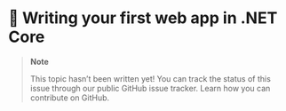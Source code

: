 # 🔧 Writing your first web app in .NET Core

> **Note**
> 
> This topic hasn’t been written yet! You can track the status of this issue through our public GitHub issue tracker. Learn how you can contribute on GitHub.